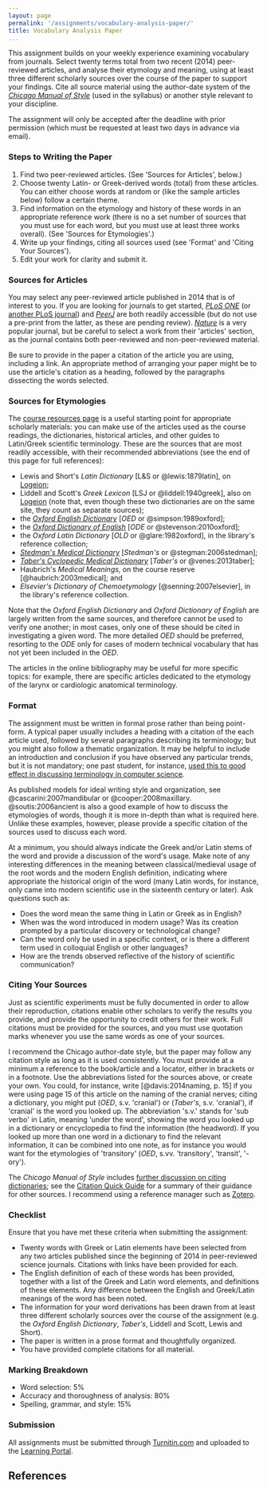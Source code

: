 ```yaml
---
layout: page
permalink: '/assignments/vocabulary-analysis-paper/'
title: Vocabulary Analysis Paper
...
```


This assignment builds on your weekly experience examining vocabulary from journals. Select twenty terms total from two recent (2014) peer-reviewed articles, and analyse their etymology and meaning, using at least three different scholarly sources over the course of the paper to support your findings. Cite all source material using the author-date system of the [*Chicago Manual of Style*](http://www.chicagomanualofstyle.org.myaccess.library.utoronto.ca/) (used in the syllabus) or another style relevant to your discipline.

The assignment will only be accepted after the deadline with prior permission (which must be requested at least two days in advance via email).

### Steps to Writing the Paper

1. Find two peer-reviewed articles. (See 'Sources for Articles', below.)
2. Choose twenty Latin- or Greek-derived words (total) from these articles. You can either choose words at random or (like the sample articles below) follow a certain theme.
3. Find information on the etymology and history of these words in an appropriate reference work (there is no a set number of sources that you must use for each word, but you must use at least three works overall). (See 'Sources for Etymologies'.)
4. Write up your findings, citing all sources used (see 'Format' and 'Citing Your Sources').
5. Edit your work for clarity and submit it.

### Sources for Articles

You may select any peer-reviewed article published in 2014 that is of interest to you. If you are looking for journals to get started, [*PLoS ONE*](http://www.plosone.org) (or [another PLoS journal](http://www.plos.org/publications/journals/)) and [*PeerJ*](http://peerj.com) are both readily accessible (but do not use a pre-print from the latter, as these are pending review). [*Nature*](http://nature.com.myaccess.library.utoronto.ca) is a very popular journal, but be careful to select a work from their 'articles' section, as the journal contains both peer-reviewed and non-peer-reviewed material.

Be sure to provide in the paper a citation of the article you are using, including a link. An appropriate method of arranging your paper might be to use the article's citation as a heading, followed by the paragraphs dissecting the words selected.

### Sources for Etymologies

The [course resources page](http://andrewdunning.ca/latin-greek-scientific-terminology/resources/) is a useful starting point for appropriate scholarly materials: you can make use of the articles used as the course readings, the dictionaries, historical articles, and other guides to Latin/Greek scientific terminology. These are the sources that are most readily accessible, with their recommended abbreviations (see the end of this page for full references):

 - Lewis and Short's *Latin Dictionary* [L&S or @lewis:1879latin], on [Logeion](http://logeion.uchicago.edu);
 - Liddell and Scott's *Greek Lexicon* [LSJ or @liddell:1940greek], also on [Logeion](http://logeion.uchicago.edu) (note that, even though these two dictionaries are on the same site, they count as separate sources);
 - the [*Oxford English Dictionary*](http://oed.com.myaccess.library.utoronto.ca/) [*OED* or @simpson:1989oxford];
 - the [*Oxford Dictionary of English*](http://www.oxforddictionaries.com)  [*ODE* or @stevenson:2010oxford];
 - the *Oxford Latin Dictionary* [*OLD* or @glare:1982oxford], in the library's reference collection;
 - [*Stedman's Medical Dictionary*](http://link.library.utoronto.ca/eir/EIRdetail.cfm?Resources__ID=14615) [*Stedman's* or @stegman:2006stedman];
 - [*Taber's Cyclopedic Medical Dictionary*](http://lib.myilibrary.com.myaccess.library.utoronto.ca/Open.aspx?id=214017) [*Taber's* or @venes:2013taber];
 - Haubrich's *Medical Meanings*, on the course reserve [@haubrich:2003medical]; and
 - *Elsevier's Dictionary of Chemoetymology* [@senning:2007elsevier], in the library's reference collection.
 
Note that the *Oxford English Dictionary* and *Oxford Dictionary of English* are largely written from the same sources, and therefore cannot be used to verify one another; in most cases, only one of these should be cited in investigating a given word. The more detailed *OED* should be preferred, resorting to the *ODE* only for cases of modern technical vocabulary that has not yet been included in the *OED*.
 
The articles in the online bibliography may be useful for more specific topics: for example, there are specific articles dedicated to the etymology of the larynx or cardiologic anatomical terminology.

### Format

The assignment must be written in formal prose rather than being point-form. A typical paper usually includes a heading with a citation of the each article used, followed by several paragraphs describing its terminology; but you might also follow a thematic organization. It may be helpful to include an introduction and conclusion if you have observed any particular trends, but it is not mandatory; one past student, for instance, [used this to good effect in discussing terminology in computer science](../cherenkova/).

As published models for ideal writing style and organization, see @cascarini:2007mandibular or @cooper:2008maxillary. @soutis:2006ancient is also a good example of how to discuss the etymologies of words, though it is more in-depth than what is required here. Unlike these examples, however, please provide a specific citation of the sources used to discuss each word.

At a minimum, you should always indicate the Greek and/or Latin stems of the word and provide a discussion of the word's usage. Make note of any interesting differences in the meaning between classical/medieval usage of the root words and the modern English definition, indicating where appropriate the historical origin of the word (many Latin words, for instance, only came into modern scientific use in the sixteenth century or later). Ask questions such as:

- Does the word mean the same thing in Latin or Greek as in English?
- When was the word introduced in modern usage? Was its creation prompted by a particular discovery or technological change?
- Can the word only be used in a specific context, or is there a different term used in colloquial English or other languages?
- How are the trends observed reflective of the history of scientific communication?

### Citing Your Sources

Just as scientific experiments must be fully documented in order to allow their reproduction, citations enable other scholars to verify the results you provide, and provide the opportunity to credit others for their work. Full citations must be provided for the sources, and you must use quotation marks whenever you use the same words as one of your sources.

I recommend the Chicago author-date style, but the paper may follow any citation style as long as it is used consistently. You must provide at a minimum a reference to the book/article and a locator, either in brackets or in a footnote. Use the abbreviations listed for the sources above, or create your own. You could, for instance, write [@davis:2014naming, p. 15] if you were using page 15 of this article on the naming of the cranial nerves; citing a dictionary, you might put (*OED*, s.v. 'cranial') or (*Taber's*, s.v. 'cranial'), if 'cranial' is the word you looked up. The abbreviation 's.v.' stands for 'sub verbo' in Latin, meaning 'under the word', showing the word you looked up in a dictionary or encyclopedia to find the information (the headword). If you looked up more than one word in a dictionary to find the relevant information, it can be combined into one note, as for instance you would want for the etymologies of 'transitory' (*OED*, s.vv. 'transitory', 'transit', '-ory').

The *Chicago Manual of Style* includes [further discussion on citing dictionaries](http://www.chicagomanualofstyle.org.myaccess.library.utoronto.ca/16/ch14/ch14_sec247.html); see the [Citation Quick Guide](http://www.chicagomanualofstyle.org.myaccess.library.utoronto.ca/tools_citationguide.html) for a summary of their guidance for other sources. I recommend using a reference manager such as [Zotero](https://www.zotero.org).

### Checklist

Ensure that you have met these criteria when submitting the assignment:

- Twenty words with Greek or Latin elements have been selected from any two articles published since the beginning of 2014 in peer-reviewed science journals. Citations with links have been provided for each.
- The English definition of each of these words has been provided, together with a list of the Greek and Latin word elements, and definitions of these elements. Any difference between the English and Greek/Latin meanings of the word has been noted.
- The information for your word derivations has been drawn from at least three different scholarly sources over the course of the assignment (e.g. the *Oxford English Dictionary*, *Taber's*, Liddell and Scott, Lewis and Short).
- The paper is written in a prose format and thoughtfully organized.
- You have provided complete citations for all material.

### Marking Breakdown

- Word selection: 5%
- Accuracy and thoroughness of analysis: 80%
- Spelling, grammar, and style: 15%

### Submission

All assignments must be submitted through [Turnitin.com](http://www.turnitin.com) and uploaded to the [Learning Portal](http://portal.utoronto.ca/).

## References
